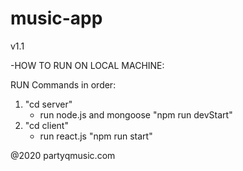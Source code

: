 # music-app

v1.1

-HOW TO RUN ON LOCAL MACHINE:

RUN Commands in order:
1. "cd server"
   - run node.js and mongoose "npm run devStart"
2. "cd client"
   - run react.js "npm run start"

@2020 partyqmusic.com
